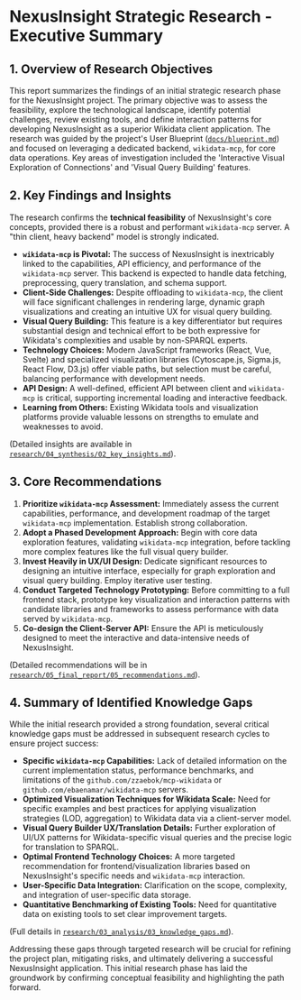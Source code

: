 # NexusInsight Strategic Research - Executive Summary

## 1. Overview of Research Objectives

This report summarizes the findings of an initial strategic research phase for the NexusInsight project. The primary objective was to assess the feasibility, explore the technological landscape, identify potential challenges, review existing tools, and define interaction patterns for developing NexusInsight as a superior Wikidata client application. The research was guided by the project's User Blueprint ([`docs/blueprint.md`](../../../docs/blueprint.md)) and focused on leveraging a dedicated backend, `wikidata-mcp`, for core data operations. Key areas of investigation included the 'Interactive Visual Exploration of Connections' and 'Visual Query Building' features.

## 2. Key Findings and Insights

The research confirms the **technical feasibility** of NexusInsight's core concepts, provided there is a robust and performant `wikidata-mcp` server. A "thin client, heavy backend" model is strongly indicated.

*   **`wikidata-mcp` is Pivotal:** The success of NexusInsight is inextricably linked to the capabilities, API efficiency, and performance of the `wikidata-mcp` server. This backend is expected to handle data fetching, preprocessing, query translation, and schema support.
*   **Client-Side Challenges:** Despite offloading to `wikidata-mcp`, the client will face significant challenges in rendering large, dynamic graph visualizations and creating an intuitive UX for visual query building.
*   **Visual Query Building:** This feature is a key differentiator but requires substantial design and technical effort to be both expressive for Wikidata's complexities and usable by non-SPARQL experts.
*   **Technology Choices:** Modern JavaScript frameworks (React, Vue, Svelte) and specialized visualization libraries (Cytoscape.js, Sigma.js, React Flow, D3.js) offer viable paths, but selection must be careful, balancing performance with development needs.
*   **API Design:** A well-defined, efficient API between client and `wikidata-mcp` is critical, supporting incremental loading and interactive feedback.
*   **Learning from Others:** Existing Wikidata tools and visualization platforms provide valuable lessons on strengths to emulate and weaknesses to avoid.

(Detailed insights are available in [`research/04_synthesis/02_key_insights.md`](../04_synthesis/02_key_insights.md)).

## 3. Core Recommendations

1.  **Prioritize `wikidata-mcp` Assessment:** Immediately assess the current capabilities, performance, and development roadmap of the target `wikidata-mcp` implementation. Establish strong collaboration.
2.  **Adopt a Phased Development Approach:** Begin with core data exploration features, validating `wikidata-mcp` integration, before tackling more complex features like the full visual query builder.
3.  **Invest Heavily in UX/UI Design:** Dedicate significant resources to designing an intuitive interface, especially for graph exploration and visual query building. Employ iterative user testing.
4.  **Conduct Targeted Technology Prototyping:** Before committing to a full frontend stack, prototype key visualization and interaction patterns with candidate libraries and frameworks to assess performance with data served by `wikidata-mcp`.
5.  **Co-design the Client-Server API:** Ensure the API is meticulously designed to meet the interactive and data-intensive needs of NexusInsight.

(Detailed recommendations will be in [`research/05_final_report/05_recommendations.md`](05_recommendations.md)).

## 4. Summary of Identified Knowledge Gaps

While the initial research provided a strong foundation, several critical knowledge gaps must be addressed in subsequent research cycles to ensure project success:

*   **Specific `wikidata-mcp` Capabilities:** Lack of detailed information on the current implementation status, performance benchmarks, and limitations of the `github.com/zzaebok/mcp-wikidata` or `github.com/ebaenamar/wikidata-mcp` servers.
*   **Optimized Visualization Techniques for Wikidata Scale:** Need for specific examples and best practices for applying visualization strategies (LOD, aggregation) to Wikidata data via a client-server model.
*   **Visual Query Builder UX/Translation Details:** Further exploration of UI/UX patterns for Wikidata-specific visual queries and the precise logic for translation to SPARQL.
*   **Optimal Frontend Technology Choices:** A more targeted recommendation for frontend/visualization libraries based on NexusInsight's specific needs and `wikidata-mcp` interaction.
*   **User-Specific Data Integration:** Clarification on the scope, complexity, and integration of user-specific data storage.
*   **Quantitative Benchmarking of Existing Tools:** Need for quantitative data on existing tools to set clear improvement targets.

(Full details in [`research/03_analysis/03_knowledge_gaps.md`](../03_analysis/03_knowledge_gaps.md)).

Addressing these gaps through targeted research will be crucial for refining the project plan, mitigating risks, and ultimately delivering a successful NexusInsight application. This initial research phase has laid the groundwork by confirming conceptual feasibility and highlighting the path forward.